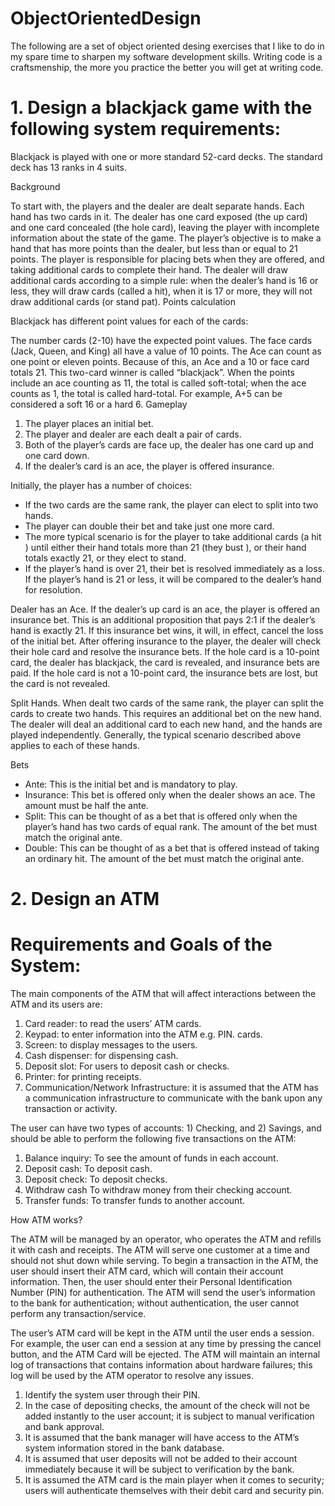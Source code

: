 # ObjectOrientedDesign
The following are a set of object oriented desing exercises that I like to do in my spare time to sharpen my software development skills. Writing code is a craftsmenship, the more you practice the better you will get at writing code. 

# 1. Design a blackjack game with the following system requirements:

Blackjack is played with one or more standard 52-card decks. The standard deck has 13 ranks in 4 suits.

Background

To start with, the players and the dealer are dealt separate hands. Each hand has two cards in it.
The dealer has one card exposed (the up card) and one card concealed (the hole card), leaving the player with incomplete information about the state of the game.
The player’s objective is to make a hand that has more points than the dealer, but less than or equal to 21 points.
The player is responsible for placing bets when they are offered, and taking additional cards to complete their hand.
The dealer will draw additional cards according to a simple rule: when the dealer’s hand is 16 or less, they will draw cards (called a hit), when it is 17 or more, they will not draw additional cards (or stand pat).
Points calculation

Blackjack has different point values for each of the cards:

The number cards (2-10) have the expected point values.
The face cards (Jack, Queen, and King) all have a value of 10 points.
The Ace can count as one point or eleven points. Because of this, an Ace and a 10 or face card totals 21. This two-card winner is called “blackjack”.
When the points include an ace counting as 11, the total is called soft-total; when the ace counts as 1, the total is called hard-total. For example, A+5 can be considered a soft 16 or a hard 6.
Gameplay

1. The player places an initial bet.
2. The player and dealer are each dealt a pair of cards.
3. Both of the player’s cards are face up, the dealer has one card up and one card down.
4. If the dealer’s card is an ace, the player is offered insurance.

Initially, the player has a number of choices:

- If the two cards are the same rank, the player can elect to split into two hands.
- The player can double their bet and take just one more card.
- The more typical scenario is for the player to take additional cards (a hit ) until either their hand totals more than 21 (they bust ), or their hand totals exactly 21, or they elect to stand.
- If the player’s hand is over 21, their bet is resolved immediately as a loss. If the player’s hand is 21 or less, it will be compared to the dealer’s hand for resolution.

Dealer has an Ace. If the dealer’s up card is an ace, the player is offered an insurance bet. This is an additional proposition that pays 2:1 if the dealer’s hand is exactly 21. If this insurance bet wins, it will, in effect, cancel the loss of the initial bet. After offering insurance to the player, the dealer will check their hole card and resolve the insurance bets. If the hole card is a 10-point card, the dealer has blackjack, the card is revealed, and insurance bets are paid. If the hole card is not a 10-point card, the insurance bets are lost, but the card is not revealed.

Split Hands. When dealt two cards of the same rank, the player can split the cards to create two hands. This requires an additional bet on the new hand. The dealer will deal an additional card to each new hand, and the hands are played independently. Generally, the typical scenario described above applies to each of these hands.

Bets

- Ante: This is the initial bet and is mandatory to play.
- Insurance: This bet is offered only when the dealer shows an ace. The amount must be half the ante.
- Split: This can be thought of as a bet that is offered only when the player’s hand has two cards of equal rank. The amount of the bet must match the original ante.
- Double: This can be thought of as a bet that is offered instead of taking an ordinary hit. The amount of the bet must match the original ante.

# 2. Design an ATM
# Requirements and Goals of the System:
The main components of the ATM that will affect interactions between the ATM and its users are:
1. Card reader: to read the users’ ATM cards.
2. Keypad: to enter information into the ATM e.g. PIN. cards.
3. Screen: to display messages to the users.
4. Cash dispenser: for dispensing cash.
5. Deposit slot: For users to deposit cash or checks.
6. Printer: for printing receipts.
7. Communication/Network Infrastructure: it is assumed that the ATM has a communication infrastructure to communicate with the bank upon any transaction or activity.

The user can have two types of accounts: 1) Checking, and 2) Savings, and should be able to perform the following five transactions on the ATM:
1. Balance inquiry: To see the amount of funds in each account.
2. Deposit cash: To deposit cash.
3. Deposit check: To deposit checks.
4. Withdraw cash To withdraw money from their checking account.
5. Transfer funds: To transfer funds to another account.

How ATM works? 

The ATM will be managed by an operator, who operates the ATM and refills it with cash and receipts. The ATM will serve one customer at a time and should not shut down while serving. To begin a transaction in the ATM, the user should insert their ATM card, which will contain their account information. Then, the user should enter their Personal Identification Number (PIN) for authentication. The ATM will send the user’s information to the bank for authentication; without authentication, the user cannot perform any transaction/service.

The user’s ATM card will be kept in the ATM until the user ends a session. For example, the user can end a session at any time by pressing the cancel button, and the ATM Card will be ejected. The ATM will maintain an internal log of transactions that contains information about hardware failures; this log will be used by the ATM operator to resolve any issues.

1. Identify the system user through their PIN.
2. In the case of depositing checks, the amount of the check will not be added instantly to the user account; it is subject to manual verification and bank approval.
3. It is assumed that the bank manager will have access to the ATM’s system information stored in the bank database.
4. It is assumed that user deposits will not be added to their account immediately because it will be subject to verification by the bank.
5. It is assumed the ATM card is the main player when it comes to security; users will authenticate themselves with their debit card and security pin.
